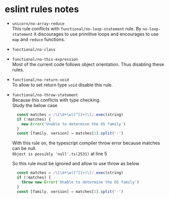 # eslint rules notes

- `unicorn/no-array-reduce`  
  This rule conflicts with `functional/no-loop-statement` rule. By `no-loop-statement` it discourages to use primitive loops and encourages to use `map` and `reduce` functions.

- `functional/no-class`  
- `functional/no-this-expression`  
  Most of the current code follows object orientation. Thus disabling these rules.

- `functional/no-return-void`  
  To allow to set return type `void` disable this rule.

- `functional/no-throw-statement`  
  Because this conflicts with type checking.  
  Study the below case

  ```typescript
    const matches = /\[\d+\w([^[]+)\[/.exec(string)
    if (!matches) {
      new Error('Unable to determine the OS family')
    }
    const [family, version] = matches[1].split('-')
  ```

  With this rule on, the typescript compiler throw error because matches can be null.  
  `Object is possibly 'null'.ts(2531)` at line 5

  So this rule must be ignored and allow to use throw as below

  ```typescript
    const matches = /\[\d+\w([^[]+)\[/.exec(string)
    if (!matches) {
      throw new Error('Unable to determine the OS family')
    }
    const [family, version] = matches[1].split('-')
  ```
